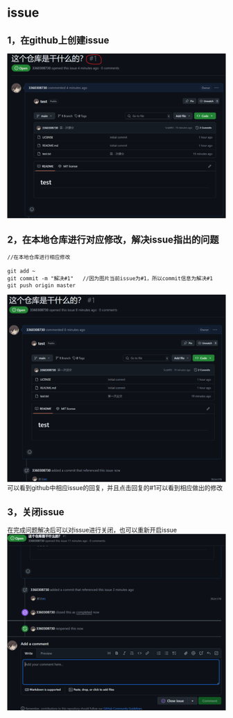 # issue
## 1，在github上创建issue
![alt text](image.png)
## 2，在本地仓库进行对应修改，解决issue指出的问题
```
//在本地仓库进行相应修改

git add ~
git commit -m "解决#1"   //因为图片当前issue为#1，所以commit信息为解决#1
git push origin master
```
![alt text](image-1.png)
可以看到github中相应issue的回复，并且点击回复的#1可以看到相应做出的修改
## 3，关闭issue
在完成问题解决后可以对issue进行关闭，也可以重新开启issue
![alt text](image-2.png)
